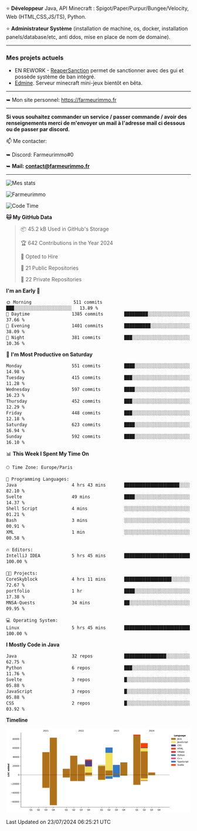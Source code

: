 ⭐ **Développeur** Java, API Minecraft : Spigot/Paper/Purpur/Bungee/Velocity, Web (HTML,CSS,JS/TS), Python.

⭐ **Administrateur Système** (installation de machine, os, docker, installation panels/database/etc, anti ddos, mise en place de nom de domaine).

---

### Mes projets actuels
- EN REWORK - [ReaperSanction](https://www.spigotmc.org/resources/reapersanction.89580/) permet de sanctionner avec des gui et possède système de ban intégré.
- [Edmine](https://edmine.net). Serveur minecraft mini-jeux bientôt en bêta.

---

➥ Mon site personnel: https://farmeurimmo.fr

---

**Si vous souhaitez commander un service / passer commande / avoir des renseignements merci de m'envoyer un mail à l'adresse mail ci dessous ou de passer par discord.**

📫 Me contacter:
 
   ➥ Discord: Farmeurimmo#0
   
   ➥ **Mail: contact@farmeurimmo.fr**

---

![Mes stats](https://github-readme-stats.farmeurimmo.fr/api?username=Farmeurimmo&count_private=true&show_icons=true&theme=radical)

<img src="https://komarev.com/ghpvc/?username=Farmeurimmo" alt="Farmeurimmo" />

<!--START_SECTION:waka-->
![Code Time](http://img.shields.io/badge/Code%20Time-1%2C429%20hrs%2011%20mins-blue)

**🐱 My GitHub Data** 

> 📦 45.2 kB Used in GitHub's Storage 
 > 
> 🏆 642 Contributions in the Year 2024
 > 
> 💼 Opted to Hire
 > 
> 📜 21 Public Repositories 
 > 
> 🔑 22 Private Repositories 
 > 
**I'm an Early 🐤** 

```text
🌞 Morning                511 commits         ███░░░░░░░░░░░░░░░░░░░░░░   13.89 % 
🌆 Daytime                1385 commits        █████████░░░░░░░░░░░░░░░░   37.66 % 
🌃 Evening                1401 commits        ██████████░░░░░░░░░░░░░░░   38.09 % 
🌙 Night                  381 commits         ███░░░░░░░░░░░░░░░░░░░░░░   10.36 % 
```
📅 **I'm Most Productive on Saturday** 

```text
Monday                   551 commits         ████░░░░░░░░░░░░░░░░░░░░░   14.98 % 
Tuesday                  415 commits         ███░░░░░░░░░░░░░░░░░░░░░░   11.28 % 
Wednesday                597 commits         ████░░░░░░░░░░░░░░░░░░░░░   16.23 % 
Thursday                 452 commits         ███░░░░░░░░░░░░░░░░░░░░░░   12.29 % 
Friday                   448 commits         ███░░░░░░░░░░░░░░░░░░░░░░   12.18 % 
Saturday                 623 commits         ████░░░░░░░░░░░░░░░░░░░░░   16.94 % 
Sunday                   592 commits         ████░░░░░░░░░░░░░░░░░░░░░   16.10 % 
```


📊 **This Week I Spent My Time On** 

```text
🕑︎ Time Zone: Europe/Paris

💬 Programming Languages: 
Java                     4 hrs 43 mins       █████████████████████░░░░   82.10 % 
Svelte                   49 mins             ████░░░░░░░░░░░░░░░░░░░░░   14.37 % 
Shell Script             4 mins              ░░░░░░░░░░░░░░░░░░░░░░░░░   01.21 % 
Bash                     3 mins              ░░░░░░░░░░░░░░░░░░░░░░░░░   00.91 % 
XML                      1 min               ░░░░░░░░░░░░░░░░░░░░░░░░░   00.58 % 

🔥 Editors: 
IntelliJ IDEA            5 hrs 45 mins       █████████████████████████   100.00 % 

🐱‍💻 Projects: 
CoreSkyblock             4 hrs 11 mins       ██████████████████░░░░░░░   72.67 % 
portfolio                1 hr                ████░░░░░░░░░░░░░░░░░░░░░   17.38 % 
MNSA-Quests              34 mins             ██░░░░░░░░░░░░░░░░░░░░░░░   09.95 % 

💻 Operating System: 
Linux                    5 hrs 45 mins       █████████████████████████   100.00 % 
```

**I Mostly Code in Java** 

```text
Java                     32 repos            ████████████████░░░░░░░░░   62.75 % 
Python                   6 repos             ███░░░░░░░░░░░░░░░░░░░░░░   11.76 % 
Svelte                   3 repos             █░░░░░░░░░░░░░░░░░░░░░░░░   05.88 % 
JavaScript               3 repos             █░░░░░░░░░░░░░░░░░░░░░░░░   05.88 % 
CSS                      2 repos             █░░░░░░░░░░░░░░░░░░░░░░░░   03.92 % 
```



**Timeline**

![Lines of Code chart](https://raw.githubusercontent.com/Farmeurimmo/Farmeurimmo/main/assets/bar_graph.png)


 Last Updated on 23/07/2024 06:25:21 UTC
<!--END_SECTION:waka-->
